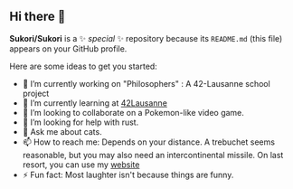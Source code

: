 ## Hi there 👋

**Sukori/Sukori** is a ✨ _special_ ✨ repository because its `README.md` (this file) appears on your GitHub profile.

Here are some ideas to get you started:

- 🔭 I’m currently working on "Philosophers" : A 42-Lausanne school project
- 🌱 I’m currently learning at [42Lausanne](https://42lausanne.ch/)
- 👯 I’m looking to collaborate on a Pokemon-like video game.
- 🤔 I’m looking for help with rust.
- 💬 Ask me about cats.
- 📫 How to reach me: Depends on your distance. A trebuchet seems reasonable, but you may also need an intercontinental missile. On last resort, you can use my [website](https://technophil.dev)
- ⚡ Fun fact: Most laughter isn't because things are funny.
